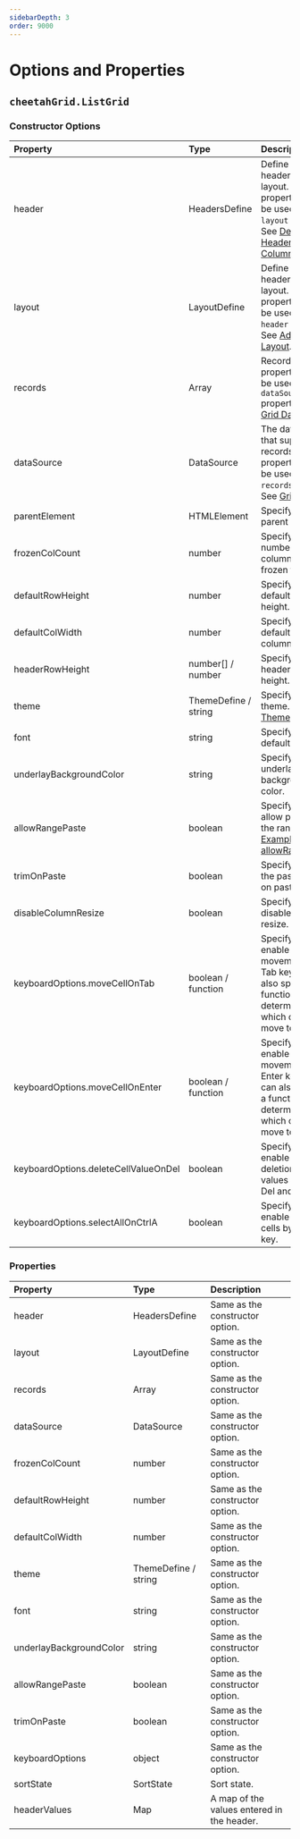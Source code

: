 ```yaml
---
sidebarDepth: 3
order: 9000
---
```


# Options and Properties

## `cheetahGrid.ListGrid`

### Constructor Options

| Property                             | Type                 | Description                                                                                                                  |
| :----------------------------------- | :------------------- | :--------------------------------------------------------------------------------------------------------------------------- |
| header                               | HeadersDefine        | Define simple headers and layout. This property cannot be used with the `layout` property. See [Define Headers and Columns]. |
| layout                               | LayoutDefine         | Define advanced headers and layout. This property cannot be used with the `header` property. See [Advanced Layout].          |
| records                              | Array                | Records. This property cannot be used with the `dataSource` property. See [Grid Data].                                       |
| dataSource                           | DataSource           | The data source that supplies the records. This property cannot be used with the `records` property. See [Grid Data].        |
| parentElement                        | HTMLElement          | Specify the parent element.                                                                                                  |
| frozenColCount                       | number               | Specify the number of columns to be frozen to the left.                                                                      |
| defaultRowHeight                     | number               | Specify the default grid rows height.                                                                                        |
| defaultColWidth                      | number               | Specify the default grid columns width.                                                                                      |
| headerRowHeight                      | number[] / number    | Specify the header row(s) height.                                                                                            |
| theme                                | ThemeDefine / string | Specify the theme. See [Theme].                                                                                              |
| font                                 | string               | Specify the default font.                                                                                                    |
| underlayBackgroundColor              | string               | Specify the underlay background color.                                                                                       |
| allowRangePaste                      | boolean              | Specify `true` to allow pasting of the range. See [Examples of allowRangePaste].                                             |
| trimOnPaste                          | boolean              | Specify `true`, trim the pasted text on pasting.                                                                             |
| disableColumnResize                  | boolean              | Specify `true` to disable column resize.                                                                                     |
| keyboardOptions.moveCellOnTab        | boolean / function   | Specify `true` to enable cell movement by Tab key. You can also specify a function that determines which cell to move to.    |
| keyboardOptions.moveCellOnEnter      | boolean / function   | Specify `true` to enable cell movement by Enter key. You can also specify a function that determines which cell to move to.  |
| keyboardOptions.deleteCellValueOnDel | boolean              | Specify `true` to enable enable deletion of cell values with the Del and BS keys.                                            |
| keyboardOptions.selectAllOnCtrlA     | boolean              | Specify `true` to enable select all cells by Ctrl + A key.                                                                   |

### Properties

| Property                | Type                 | Description                                |
| :---------------------- | :------------------- | :----------------------------------------- |
| header                  | HeadersDefine        | Same as the constructor option.            |
| layout                  | LayoutDefine         | Same as the constructor option.            |
| records                 | Array                | Same as the constructor option.            |
| dataSource              | DataSource           | Same as the constructor option.            |
| frozenColCount          | number               | Same as the constructor option.            |
| defaultRowHeight        | number               | Same as the constructor option.            |
| defaultColWidth         | number               | Same as the constructor option.            |
| theme                   | ThemeDefine / string | Same as the constructor option.            |
| font                    | string               | Same as the constructor option.            |
| underlayBackgroundColor | string               | Same as the constructor option.            |
| allowRangePaste         | boolean              | Same as the constructor option.            |
| trimOnPaste             | boolean              | Same as the constructor option.            |
| keyboardOptions         | object               | Same as the constructor option.            |
| sortState               | SortState            | Sort state.                                |
| headerValues            | Map                  | A map of the values entered in the header. |

[define headers and columns]: ../headers_columns.md
[advanced layout]: ../advanced_layout/README.md
[grid data]: ../grid_data/README.md
[theme]: ../theme.md
[examples of allowrangepaste]: ./allowRangePaste.md
